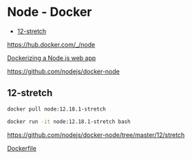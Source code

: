 <!-- #node-docker -->
<!-- omit in toc -->
# Node - Docker

- [12-stretch](#12-stretch)

<https://hub.docker.com/_/node>

[Dockerizing a Node.js web app](https://nodejs.org/en/docs/guides/nodejs-docker-webapp/)

<https://github.com/nodejs/docker-node>

## 12-stretch

```bash
docker pull node:12.18.1-stretch

docker run -it node:12.18.1-stretch bash
```

<https://github.com/nodejs/docker-node/tree/master/12/stretch>

[Dockerfile](https://github.com/nodejs/docker-node/blob/master/12/stretch/Dockerfile)
